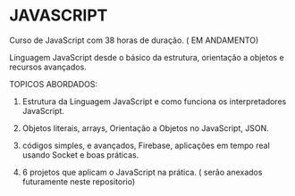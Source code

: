 # JAVASCRIPT

Curso de JavaScript com 38 horas de duração. ( EM ANDAMENTO)

Linguagem JavaScript desde o básico da estrutura, orientação a objetos e recursos avançados.

TOPICOS ABORDADOS:
1) Estrutura da Linguagem JavaScript e como funciona os interpretadores JavaScript.

2) Objetos literais, arrays, Orientação a Objetos no JavaScript, JSON.

3) códigos simples, e avançados, Firebase, aplicações em tempo real usando Socket e boas práticas.

4) 6 projetos que aplicam o JavaScript na prática. ( serão anexados futuramente neste repositorio)

